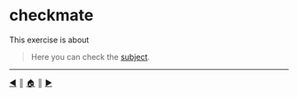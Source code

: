 # checkmate
This exercise is about 

> Here you can check the [subject](https://github.com/lifeBalance/c_exam/blob/main/04/checkmate/subject.en.txt).



---
[:arrow_backward:][back] ║ [:house:][home] ║ [:arrow_forward:][next]

<!-- navigation -->
[home]: ../../../README.md
[back]: ./brainfuck.md
[next]: ./flood_fill.md